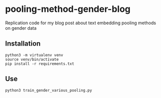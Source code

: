 # pooling-method-gender-blog
Replication code for my blog post about text embedding pooling methods on gender data

## Installation
```
python3 -m virtualenv venv
source venv/bin/activate
pip install -r requirements.txt
```

## Use
```
python3 train_gender_various_pooling.py
```